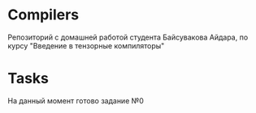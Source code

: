 # Compilers
Репозиторий с домашней работой студента Байсувакова Айдара, по курсу "Введение в тензорные компиляторы"

# Tasks
На данный момент готово задание №0